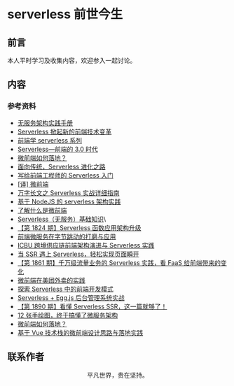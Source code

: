 # serverless 前世今生

## 前言

本人平时学习及收集内容，欢迎参入一起讨论。

## 内容

### 参考资料

- [无服务架构实践手册](https://jimmysong.io/serverless-handbook/)
- [Serverless 掀起新的前端技术变革](https://zhuanlan.zhihu.com/p/65914436)
- [前端学 serverless 系列](https://juejin.im/post/5d1c9380f265da1bc94f098e)
- [Serverless—前端的 3.0 时代](https://mp.weixin.qq.com/s/4ljo3QuwgGEzQ5OHqOA01w)
- [微前端如何落地？](https://juejin.im/post/5d1d8d426fb9a07efe2dda40)
- [面向传统，Serverless 进化之路](https://mp.weixin.qq.com/s/DSFms7ovOMMuhe914Z7vcw)
- [写给前端工程师的 Serverless 入门](https://mp.weixin.qq.com/s/JXDMAmKfUOj4V66yVaT_6Q)
- [[译] 微前端](https://juejin.im/post/5d0e367b6fb9a07ebf4b781a)
- [万字长文之 Serverless 实战详细指南](https://mp.weixin.qq.com/s/Ad-lyV85_000infAe_hZ2Q)
- [基于 NodeJS 的 serverless 架构实践](https://mp.weixin.qq.com/s/rR8VK7RodyCofOiSehF6fA)
- [了解什么是微前端](https://juejin.im/post/5d1f19e3f265da1bab29ce5f)
- [Serverless（无服务）基础知识](https://juejin.im/post/5d42945ff265da03a715b2f0)\
- [【第 1824 期】Serverless 函数应用架构升级](https://mp.weixin.qq.com/s/uWX6zdG7EFc43orrzAdWpA)
- [前端微服务在字节跳动的打磨与应用](https://juejin.im/post/5e17f064e51d45315d648b95)
- [ICBU 跨境供应链前端架构演进与 Serverless 实践](https://mp.weixin.qq.com/s/GFZ5MmYxmwtZmY8Q92IjBg)
- [当 SSR 遇上 Serverless，轻松实现页面瞬开](https://mp.weixin.qq.com/s/z6IycL0yDt419K_EzufokA)
- [【第 1861 期】千万级流量业务的 Serverless 实践，看 FaaS 给前端带来的变化](https://mp.weixin.qq.com/s/-oenEmJlGXNQ2XMuBp8S0g)
- [微前端在美团外卖的实践](https://juejin.im/post/5e57b6f0f265da57547794c9)
- [探索 Serverless 中的前端开发模式](https://juejin.im/post/5cdc3dc2e51d453b6c1d9d3a)
- [Serverless + Egg.js 后台管理系统实战](https://mp.weixin.qq.com/s/5Ngu5eWWr1jU_rm9d7IE-g)
- [【第 1890 期】看懂 Serverless SSR，这一篇就够了！](https://mp.weixin.qq.com/s/xcxoCUzzruVSm15TLLOs-Q)
- [12 张手绘图，终于搞懂了微服务架构](https://mp.weixin.qq.com/s/akBoBjaPLtctdJrs-Hvhtg)
- [微前端如何落地？](https://mp.weixin.qq.com/s/NdDj_JYQdfaztEGM-eFCRg)
- [基于 Vue 技术栈的微前端设计思路与落地实践](https://mp.weixin.qq.com/s/uWBualYrS9kanaAvdP49bQ)

## 联系作者

<div align="center">
    <p>
        平凡世界，贵在坚持。
    </p>
    <img :src="$withBase('/about/contact.png')" />
</div>
